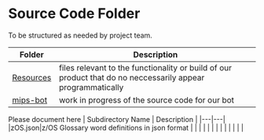 # Source Code Folder
To be structured as needed by project team.


| Folder | Description |
|---|---|
| [Resources](https://github.com/openmainframeproject-internship/CS-21-316-MIPS-Bot-AMA-Ask-Me-Anything/tree/master/src/Resources) | files relevant to the functionality or build of our product that do no neccessarily appear programmatically |
| [mips-bot](https://github.com/openmainframeproject-internship/CS-21-316-MIPS-Bot-AMA-Ask-Me-Anything/tree/master/src/mips-bot) | work in progress of the source code for our bot |


Please document here
| Subdirectory Name | Description |
|---|---|
|zOS.json|z/OS Glossary word definitions in json format |
| | |
| | |
| | |
| | |
